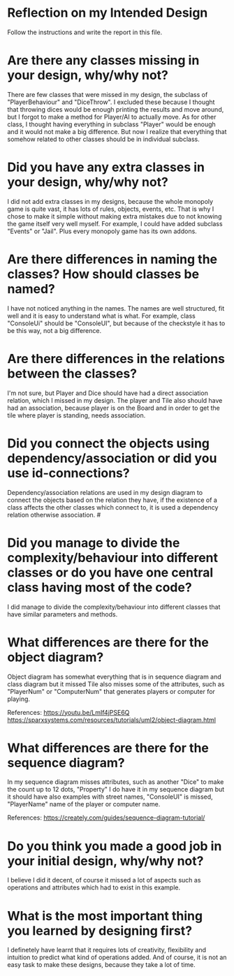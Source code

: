 # Reflection on my Intended Design
Follow the instructions and write the report in this file.

# Are there any classes missing in your design, why/why not?
There are few classes that were missed in my design, the subclass of "PlayerBehaviour" and "DiceThrow". I excluded these because I thought that throwing dices would be enough printing the results and move around, but I forgot to make a method for Player/AI to actually move. As for other class, I thought having everything in subclass "Player" would be enough and it would not make a big difference. But now I realize that everything that somehow related to other classes should be in individual subclass.

# Did you have any extra classes in your design, why/why not?
I did not add extra classes in my designs, because the whole monopoly game is quite vast, it has lots of rules, objects, events, etc. That is why I chose to make it simple without making extra mistakes due to not knowing the game itself very well myself. For example, I could have added subclass "Events" or "Jail". Plus every monopoly game has its own addons.

# Are there differences in naming the classes? How should classes be named?
I have not noticed anything in the names. The names are well structured, fit well and it is easy to understand what is what. For example, class "ConsoleUi" should be "ConsoleUI", but because of the checkstyle it has to be this way, not a big difference.

# Are there differences in the relations between the classes?
I'm not sure, but Player and Dice should have had a direct association  relation, which I missed in my design. The player and Tile also should have had an association, because player is on the Board and in order to get the tile where player is standing, needs association.

# Did you connect the objects using dependency/association or did you use id-connections?
Dependency/association relations are used in my design diagram to connect the objects based on the relation they have, if the existence of a class affects the other classes which connect to, it is used a dependency relation otherwise association. #

# Did you manage to divide the complexity/behaviour into different classes or do you have one central class having most of the code?
I did manage to divide the complexity/behaviour into different classes that have similar parameters and methods.

# What differences are there for the object diagram?
Object diagram has somewhat everything that is in sequence diagram and class diagram but it missed Tile also misses some of the attributes, such as "PlayerNum" or "ComputerNum" that generates players or computer for playing.

References:
https://youtu.be/LmIf4jPSE6Q
https://sparxsystems.com/resources/tutorials/uml2/object-diagram.html

# What differences are there for the sequence diagram?
In my sequence diagram misses attributes, such as another "Dice" to make the count up to 12 dots, "Property" I do have it in my sequence diagram but it should have also examples with street names, "ConsoleUI" is missed, "PlayerName" name of the player or computer name.

References:
https://creately.com/guides/sequence-diagram-tutorial/

# Do you think you made a good job in your initial design, why/why not?
I believe I did it decent, of course it missed a lot of aspects such as operations and attributes which had to exist in this example.

# What is the most important thing you learned by designing first?
I definetely have learnt that it requires lots of creativity, flexibility and intuition to predict what kind of operations added. And of course, it is not an easy task to make these designs, because they take a lot of time.